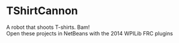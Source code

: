 # TShirtCannon
A robot that shoots T-shirts. Bam!<br/>
Open these projects in NetBeans with the 2014 WPILib FRC plugins
